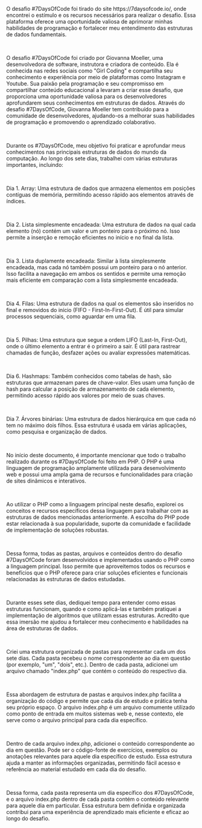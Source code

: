 <p>O desafio #7DaysOfCode foi tirado do site https://7daysofcode.io/, onde encontrei o estímulo e os recursos necessários para realizar o desafio. Essa plataforma oferece uma oportunidade valiosa de aprimorar minhas habilidades de programação e fortalecer meu entendimento das estruturas de dados fundamentais.</p>
<br>
<p>O desafio #7DaysOfCode foi criado por Giovanna Moeller, uma desenvolvedora de software, instrutora e criadora de conteúdo. Ela é conhecida nas redes sociais como "Girl Coding" e compartilha seu conhecimento e experiência por meio de plataformas como Instagram e Youtube. Sua paixão pela programação e seu compromisso em compartilhar conteúdo educacional a levaram a criar esse desafio, que proporciona uma oportunidade valiosa para os desenvolvedores aprofundarem seus conhecimentos em estruturas de dados. Através do desafio #7DaysOfCode, Giovanna Moeller tem contribuído para a comunidade de desenvolvedores, ajudando-os a melhorar suas habilidades de programação e promovendo o aprendizado colaborativo.</p>
<br>
<p>Durante os #7DaysOfCode, meu objetivo foi praticar e aprofundar meus conhecimentos nas principais estruturas de dados do mundo da computação. Ao longo dos sete dias, trabalhei com várias estruturas importantes, incluindo:</p>
<br>
<p>Dia 1. Array: Uma estrutura de dados que armazena elementos em posições contíguas de memória, permitindo acesso rápido aos elementos através de índices.</p>
<br>
<p>Dia 2. Lista simplesmente encadeada: Uma estrutura de dados na qual cada elemento (nó) contém um valor e um ponteiro para o próximo nó. Isso permite a inserção e remoção eficientes no início e no final da lista.</p>
<br>
<p>Dia 3. Lista duplamente encadeada: Similar à lista simplesmente encadeada, mas cada nó também possui um ponteiro para o nó anterior. Isso facilita a navegação em ambos os sentidos e permite uma remoção mais eficiente em comparação com a lista simplesmente encadeada.</p>
<br>
<p>Dia 4. Filas: Uma estrutura de dados na qual os elementos são inseridos no final e removidos do início (FIFO - First-In-First-Out). É útil para simular processos sequenciais, como aguardar em uma fila.</p>
<br>
<p>Dia 5. Pilhas: Uma estrutura que segue a ordem LIFO (Last-In, First-Out), onde o último elemento a entrar é o primeiro a sair. É útil para rastrear chamadas de função, desfazer ações ou avaliar expressões matemáticas.</p>
<br>
<p>Dia 6. Hashmaps: Também conhecidos como tabelas de hash, são estruturas que armazenam pares de chave-valor. Eles usam uma função de hash para calcular a posição de armazenamento de cada elemento, permitindo acesso rápido aos valores por meio de suas chaves.</p>
<br>
<p>Dia 7. Árvores binárias: Uma estrutura de dados hierárquica em que cada nó tem no máximo dois filhos. Essa estrutura é usada em várias aplicações, como pesquisa e organização de dados.</p>
<br>
<p>No início deste documento, é importante mencionar que todo o trabalho realizado durante os #7DaysOfCode foi feito em PHP. O PHP é uma linguagem de programação amplamente utilizada para desenvolvimento web e possui uma ampla gama de recursos e funcionalidades para criação de sites dinâmicos e interativos.</p>
<br>
<p>Ao utilizar o PHP como a linguagem principal neste desafio, explorei os conceitos e recursos específicos dessa linguagem para trabalhar com as estruturas de dados mencionadas anteriormente. A escolha do PHP pode estar relacionada à sua popularidade, suporte da comunidade e facilidade de implementação de soluções robustas.</p>
<br>
<p>Dessa forma, todas as pastas, arquivos e conteúdos dentro do desafio #7DaysOfCode foram desenvolvidos e implementados usando o PHP como a linguagem principal. Isso permite que aproveitemos todos os recursos e benefícios que o PHP oferece para criar soluções eficientes e funcionais relacionadas às estruturas de dados estudadas.</p>
<br>
<p>Durante esses sete dias, dediquei tempo para entender como essas estruturas funcionam, quando e como aplicá-las e também pratiquei a implementação de algoritmos que utilizam essas estruturas. Acredito que essa imersão me ajudou a fortalecer meu conhecimento e habilidades na área de estruturas de dados.</p>
<br>
<p>Criei uma estrutura organizada de pastas para representar cada um dos sete dias. Cada pasta recebeu o nome correspondente ao dia em questão (por exemplo, "um", "dois", etc.). Dentro de cada pasta, adicionei um arquivo chamado "index.php" que contém o conteúdo do respectivo dia.</p>
<br>
<p>Essa abordagem de estrutura de pastas e arquivos index.php facilita a organização do código e permite que cada dia de estudo e prática tenha seu próprio espaço. O arquivo index.php é um arquivo comumente utilizado como ponto de entrada em muitos sistemas web e, nesse contexto, ele serve como o arquivo principal para cada dia específico.</p>
<br>
<p>Dentro de cada arquivo index.php, adicionei o conteúdo correspondente ao dia em questão. Pode ser o código-fonte de exercícios, exemplos ou anotações relevantes para aquele dia específico de estudo. Essa estrutura ajuda a manter as informações organizadas, permitindo fácil acesso e referência ao material estudado em cada dia do desafio.</p>
<br>
<p>Dessa forma, cada pasta representa um dia específico dos #7DaysOfCode, e o arquivo index.php dentro de cada pasta contém o conteúdo relevante para aquele dia em particular. Essa estrutura bem definida e organizada contribui para uma experiência de aprendizado mais eficiente e eficaz ao longo do desafio.</p>